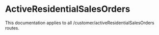 ﻿# ActiveResidentialSalesOrders

This documentation applies to all /customer/activeResidentialSalesOrders routes.
